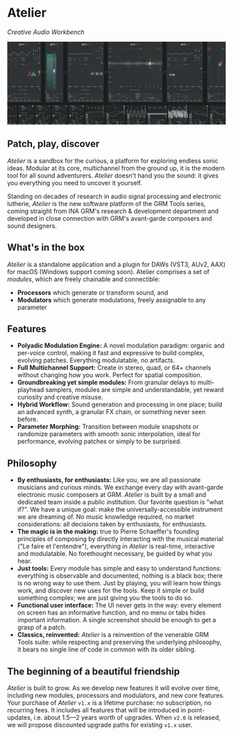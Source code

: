 # Atelier

_Creative Audio Workbench_

![Screenshot of a large patch](assets/images/atelier/atelier.png)

## Patch, play, discover

_Atelier_ is a sandbox for the curious, a platform for exploring endless sonic ideas. Modular at its
core, multichannel from the ground up, it is the modern tool for all sound adventurers. _Atelier_
doesn't hand you the sound: it gives you everything you need to uncover it yourself.

Standing on decades of research in audio signal processing and electronic lutherie, _Atelier_ is the
new software platform of the GRM Tools series, coming straight from INA GRM's research & development
department and developed in close connection with GRM's avant-garde composers and sound designers.

## What's in the box

_Atelier_ is a standalone application and a plugin for DAWs (VST3, AUv2, AAX) for macOS (Windows
support coming soon). Atelier comprises a set of _modules_, which are freely chainable and
connectible:

* **Processors** which generate or transform sound, and
* **Modulators** which generate modulations, freely assignable to any parameter

## Features

* **Polyadic Modulation Engine:** A novel modulation paradigm: organic and per-voice control, making
  it fast and expressive to build complex, evolving patches. Everything modulatable, no artifacts.
* **Full Multichannel Support:** Create in stereo, quad, or 64+ channels without changing how you
  work. Perfect for spatial composition.
* **Groundbreaking yet simple modules:** From granular delays to multi-playhead samplers, modules
  are simple and understandable, yet reward curiosity and creative misuse.
* **Hybrid Workflow:** Sound generation and processing in one place; build an advanced synth, a
  granular FX chain, or something never seen before.
* **Parameter Morphing:** Transition between module snapshots or randomize parameters with smooth
  sonic interpolation, ideal for performance, evolving patches or simply to be surprised.

## Philosophy

* **By enthusiasts, for enthusiasts:** Like you, we are all passionate musicians and curious minds.
  We exchange every day with avant-garde electronic music composers at GRM. _Atelier_ is built by a
  small and dedicated team inside a public institution. Our favorite question is "what if?". We have
  a unique goal: make the universally-accessible instrument we are dreaming of. No music knowledge
  required, no market considerations: all decisions taken by enthusiasts, for enthusiasts.
* **The magic is in the making:** true to Pierre Schaeffer's founding principles of composing by
  directly interacting with the musical material ("Le faire et l'entendre"), everything in _Atelier_
  is real-time, interactive and modulatable. No forethought necessary, be guided by what you hear.
* **Just tools:** Every module has simple and easy to understand functions: everything is observable
  and documented, nothing is a black box; there is no wrong way to use them. Just by playing, you
  will learn how things work, and discover new uses for the tools. Keep it simple or build something
  complex; we are just giving you the tools to do so.
* **Functional user interface:** The UI never gets in the way: every element on screen has an
  informative function, and no menu or tabs hides important information. A single screenshot should
  be enough to get a grasp of a patch.
* **Classics, reinvented:** _Atelier_ is a reinvention of the venerable GRM Tools suite: while
  respecting and preserving the underlying philosophy, it bears no single line of code in common
  with its older sibling.

## The beginning of a beautiful friendship

_Atelier_ is built to grow. As we develop new features it will evolve over time, including new
modules, processors and modulators, and new core features. Your purchase of _Atelier_ `v1.x` is a
lifetime purchase: no subscription, no recurring fees. It includes all features that will be
introduced in point-updates, i.e. about 1.5—2 years worth of upgrades. When `v2.0` is released, we
will propose discounted upgrade paths for existing `v1.x` user.
